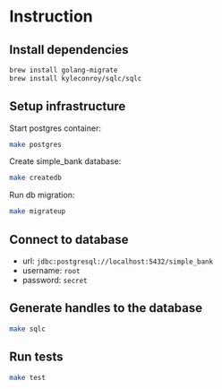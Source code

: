 
# Instruction
## Install dependencies
```bash
brew install golang-migrate
brew install kyleconroy/sqlc/sqlc
```
## Setup infrastructure
Start postgres container:
```bash
make postgres
```
Create simple_bank database:
```bash
make createdb
```
Run db migration:
```bash
make migrateup
```
## Connect to database
- url: `jdbc:postgresql://localhost:5432/simple_bank`
- username: `root`
- password: `secret`
## Generate handles to the database
```bash
make sqlc
```
## Run tests
```bash
make test
```

